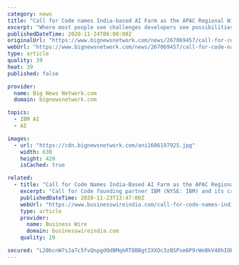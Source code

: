 ```yaml
---
category: news
title: "Call for Code names India-based AI Farm as the APAC Regional Winner"
excerpt: "Where most people see challenges developers see possibilities That certainly been the case in 2020 Call for Code founding partner IBM and its creator Davi"
publishedDateTime: 2020-11-24T06:00:00Z
originalUrl: "https://www.bignewsnetwork.com/news/267069457/call-for-code-names-india-based-ai-farm-as-the-apac-regional-winner"
webUrl: "https://www.bignewsnetwork.com/news/267069457/call-for-code-names-india-based-ai-farm-as-the-apac-regional-winner"
type: article
quality: 39
heat: 39
published: false

provider:
  name: Big News Network.com
  domain: bignewsnetwork.com

topics:
  - IBM AI
  - AI

images:
  - url: "https://cdn.bignewsnetwork.com/ani1606197925.jpg"
    width: 630
    height: 420
    isCached: true

related:
  - title: "Call for Code Names India-Based AI Farm as the APAC Regional Winner"
    excerpt: "Call for Code founding partner IBM (NYSE: IBM) and its creator, David Clark Cause, announced the Asia Pacific Regional Winner. AI Farm – an Indian entry – was named the Asia Pacific Regional Winner for an intelligent system that evaluates climate and soil conditions to provide farmers with information to adapt their crop strategies."
    publishedDateTime: 2020-11-23T13:47:00Z
    webUrl: "https://www.businesswireindia.com/call-for-code-names-india-based-ai-farm-as-the-apac-regional-winner-70508.html"
    type: article
    provider:
      name: Business Wire
      domain: businesswireindia.com
    quality: 19

secured: "L20bcnW7sJa7c5fvQnpgdOdBMqkRT8BBgtIXXOc3zBSPsm6P9rWeBkV40hIOBe5fuPkUn2+LM8S6LHVfFe9EmSiusQEmTA/jnKV4LBpY60KAgBceGNdqBCfkGn+vjAuVr4p8CBTPHKZVJBeFdHZOENzFFnfDylqA34HRt+eQQ+G+dhCNQPIaldwudKQUCshsBlmp6y4LT9irgfKtNES0nKk2T3RX6OZgQPJyfexTDUCiKntZCJ9vUDO/C81TvJPZlNCf+o7srFgE7K0G/Z6hrJM6jQagQiMxb7vf3FHv3ELZzXWzNMClNsa7mXdfaW0XqKr5tm8wM9oNXQQGc62CbQNCsK4geLIQYS4Xkfx1p/U=;mQCF97n91ViEGNdCpKsRdw=="
---
```


